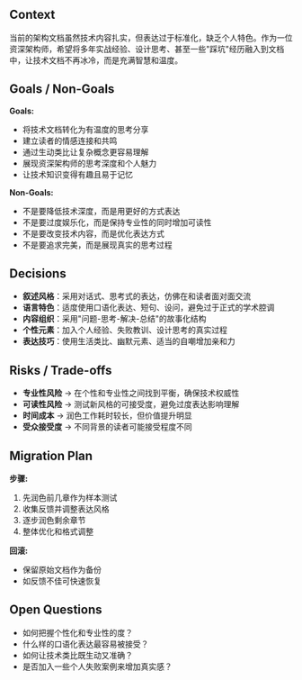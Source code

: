 ## Context

当前的架构文档虽然技术内容扎实，但表达过于标准化，缺乏个人特色。作为一位资深架构师，希望将多年实战经验、设计思考、甚至一些"踩坑"经历融入到文档中，让技术文档不再冰冷，而是充满智慧和温度。

## Goals / Non-Goals

**Goals:**
- 将技术文档转化为有温度的思考分享
- 建立读者的情感连接和共鸣
- 通过生动类比让复杂概念更容易理解
- 展现资深架构师的思考深度和个人魅力
- 让技术知识变得有趣且易于记忆

**Non-Goals:**
- 不是要降低技术深度，而是用更好的方式表达
- 不是要过度娱乐化，而是保持专业性的同时增加可读性
- 不是要改变技术内容，而是优化表达方式
- 不是要追求完美，而是展现真实的思考过程

## Decisions

- **叙述风格**：采用对话式、思考式的表达，仿佛在和读者面对面交流
- **语言特色**：适度使用口语化表达、短句、设问，避免过于正式的学术腔调
- **内容组织**：采用"问题-思考-解决-总结"的故事化结构
- **个性元素**：加入个人经验、失败教训、设计思考的真实过程
- **表达技巧**：使用生活类比、幽默元素、适当的自嘲增加亲和力

## Risks / Trade-offs

- **专业性风险** → 在个性和专业性之间找到平衡，确保技术权威性
- **可读性风险** → 测试新风格的可接受度，避免过度表达影响理解
- **时间成本** → 润色工作耗时较长，但价值提升明显
- **受众接受度** → 不同背景的读者可能接受程度不同

## Migration Plan

**步骤:**
1. 先润色前几章作为样本测试
2. 收集反馈并调整表达风格
3. 逐步润色剩余章节
4. 整体优化和格式调整

**回滚:**
- 保留原始文档作为备份
- 如反馈不佳可快速恢复

## Open Questions

- 如何把握个性化和专业性的度？
- 什么样的口语化表达最容易被接受？
- 如何让技术类比既生动又准确？
- 是否加入一些个人失败案例来增加真实感？